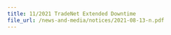 ```yaml
---
title: 11/2021 TradeNet Extended Downtime
file_url: /news-and-media/notices/2021-08-13-n.pdf
---
```

